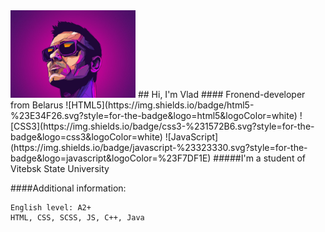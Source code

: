 <img src="img/logo.jpg" width="200">
## Hi, I'm Vlad 
#### Fronend-developer from Belarus
![HTML5](https://img.shields.io/badge/html5-%23E34F26.svg?style=for-the-badge&logo=html5&logoColor=white) ![CSS3](https://img.shields.io/badge/css3-%231572B6.svg?style=for-the-badge&logo=css3&logoColor=white) ![JavaScript](https://img.shields.io/badge/javascript-%23323330.svg?style=for-the-badge&logo=javascript&logoColor=%23F7DF1E)
#####I'm a student of Vitebsk State University

####Additional information: 
```
English level: A2+
HTML, CSS, SCSS, JS, C++, Java
```